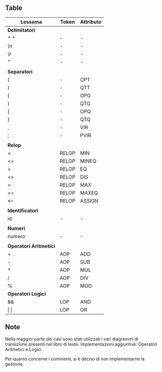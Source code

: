 ## Table

|Lessema|Token|Attributo|
|---|---|-------|
|**Delimitatori**|
|* *|-|-|
|*\n*|-|-|
|*\t*|-|-|
|*"*|-|-|
||||
|**Separatori**|
|(|-|OPT|
|)|-|QTT|
|{|-|OPG|
|}|-|QTG|
|[|-|OPQ|
|]|-|QTQ|
|,|-|VIR|
|;|-|PVIR|
||||
|**Relop**|
|<|RELOP|MIN|
|<=|RELOP|MINEQ|
|=|RELOP|EQ|
|<>|RELOP|DIS|
|>|RELOP|MAX|
|>=|RELOP|MAXEQ|
|<--|RELOP|ASSIGN|
||||
|**Identificatori**|
|id|-|-|
||||
|**Numeri**|
|numero|-|-|
||||
|**Operatori Aritmetici**|
|+|AOP|ADD|
|-|AOP|SUB|
|*|AOP|MUL|
|/|AOP|DIV|
|%|AOP|MOD|
|**Operatori Logici**|
|&&|LOP|AND|
|\| \||LOP|OR|

## Note
Nella maggior parte dei casi sono stati utilizzati i vari diagrammi di transizione presenti nel libro di testo.
Implementazioni aggiuntive: Operatori Aritmetici e Logici.

Per quanto concerne i commenti, si è deciso di non implementarne la gestione.
